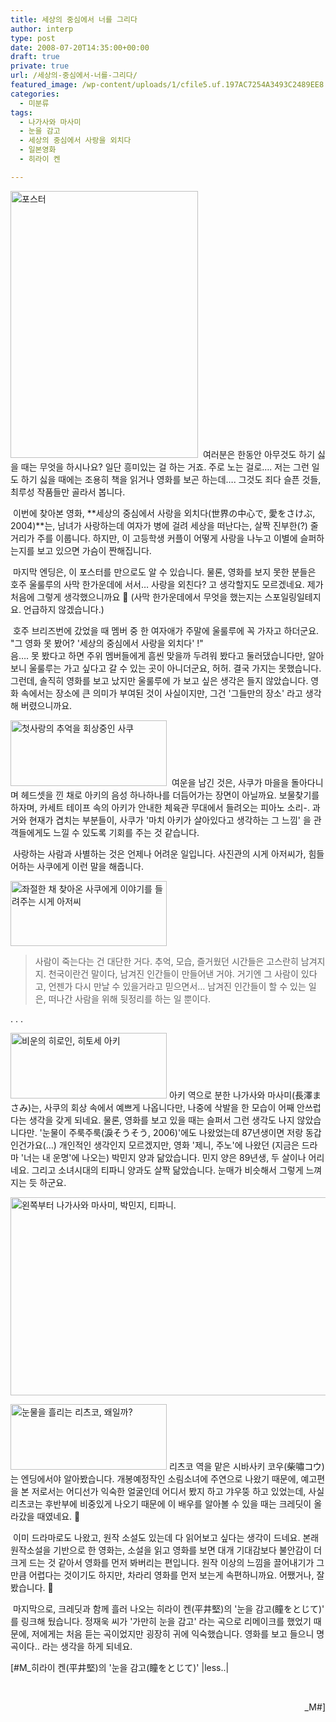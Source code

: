 ```yaml
---
title: 세상의 중심에서 너를 그리다
author: interp
type: post
date: 2008-07-20T14:35:00+00:00
draft: true
private: true
url: /세상의-중심에서-너를-그리다/
featured_image: /wp-content/uploads/1/cfile5.uf.197AC7254A3493C2489EE8.jpg
categories:
  - 미분류
tags:
  - 나가사와 마사미
  - 눈을 감고
  - 세상의 중심에서 사랑을 외치다
  - 일본영화
  - 히라이 켄

---
```

<img src="http://interp.iwinv.net/wp-content/uploads/1/cfile5.uf.197AC7254A3493C2489EE8.jpg" class="alignleft" width="300" height="427" alt="포스터" />  
&nbsp;여러분은 한동안 아무것도 하기 싫을 때는 무엇을 하시나요? 일단 흥미있는 걸 하는 거죠. 주로 노는 걸로…. 저는 그런 일도 하기 싫을 때에는 조용히 책을 읽거나 영화를 보곤 하는데…. 그것도 죄다 슬픈 것들, 최루성 작품들만 골라서 봅니다.  
  
  
&nbsp;이번에 찾아본 영화, **세상의 중심에서 사랑을 외치다(世界の中心で, 愛をさけぶ, 2004)**는, 남녀가 사랑하는데 여자가 병에 걸려 세상을 떠난다는, 살짝 진부한(?) 줄거리가 주를 이룹니다. 하지만, 이 고등학생 커플이 어떻게 사랑을 나누고 이별에 슬퍼하는지를 보고 있으면 가슴이 짠해집니다.  
  
  
&nbsp;마지막 엔딩은, 이 포스터를 만으로도 알 수 있습니다. 물론, 영화를 보지 못한 분들은 호주 울룰루의 사막 한가운데에 서서&#8230; 사랑을 외친다? 고 생각할지도 모르겠네요. 제가 처음에 그렇게 생각했으니까요 🙂 (사막 한가운데에서 무엇을 했는지는 스포일링일테지요. 언급하지 않겠습니다.)  
  
  
  
  
&nbsp;호주 브리즈번에 갔었을 때 멤버 중 한 여자애가 주말에 울룰루에 꼭 가자고 하더군요.  
"그 영화 못 봤어? '세상의 중심에서 사랑을 외치다' !"  
음…. 못 봤다고 하면 주위 멤버들에게 흠씬 맞을까 두려워 봤다고 둘러댔습니다만, 알아보니 울룰루는 가고 싶다고 갈 수 있는 곳이 아니더군요, 허허. 결국 가지는 못했습니다. 그런데, 솔직히 영화를 보고 났지만 울룰루에 가 보고 싶은 생각은 들지 않았습니다. 영화 속에서는 장소에 큰 의미가 부여된 것이 사실이지만, 그건 '그들만의 장소' 라고 생각해 버렸으니까요.  
  
  
<img src="http://interp.iwinv.net/wp-content/uploads/1/cfile2.uf.1823260E4A3493C4577659.jpg" class="alignright" width="250" height="105" alt="첫사랑의 추억을 회상중인 사쿠" />  
&nbsp;여운을 남긴 것은, 사쿠가 마을을 돌아다니며 헤드셋을 낀 채로 아키의 음성 하나하나를 더듬어가는 장면이 아닐까요. 보물찾기를 하자며, 카세트 테이프 속의 아키가 안내한 체육관 무대에서 들려오는 피아노 소리-. 과거와 현재가 겹치는 부분들이, 사쿠가 '마치 아키가 살아있다고 생각하는 그 느낌' 을 관객들에게도 느낄 수 있도록 기회를 주는 것 같습니다.  
  
  
  
&nbsp;사랑하는 사람과 사별하는 것은 언제나 어려운 일입니다. 사진관의 시게 아저씨가, 힘들어하는 사쿠에게 이런 말을 해줍니다.


  


<img src="http://interp.iwinv.net/wp-content/uploads/1/cfile4.uf.127666264A3493C3629DD7.jpg" class="alignright" width="250" height="104" alt="좌절한 채 찾아온 사쿠에게 이야기를 들려주는 시게 아저씨" />


  


> 사람이 죽는다는 건 대단한 거다. 추억, 모습, 즐거웠던 시간들은 고스란히 남겨지지. 천국이란건 말이다, 남겨진 인간들이 만들어낸 거야. 거기엔 그 사람이 있다고, 언젠가 다시 만날 수 있을거라고 믿으면서&#8230; 남겨진 인간들이 할 수 있는 일은, 떠나간 사람을 위해 뒷정리를 하는 일 뿐이다. 
  


. . .  
  
  
  
<img src="http://interp.iwinv.net/wp-content/uploads/1/cfile2.uf.1154FA0F4A3493C4909850.jpg" class="alignleft" width="250" height="105" alt="비운의 히로인, 히토세 아키" />&nbsp;아키 역으로 분한 나가사와 마사미(長澤まさみ)는, 사쿠의 회상 속에서 예쁘게 나옵니다만, 나중에 삭발을 한 모습이 어째 안쓰럽다는 생각을 갖게 되네요. 물론, 영화를 보고 있을 때는 슬퍼서 그런 생각도 나지 않았습니다만. '눈물이 주룩주룩(淚そうそう, 2006)'에도 나왔었는데 87년생이면 저랑 동갑인건가요(&#8230;) 개인적인 생각인지 모르겠지만, 영화 '제니, 주노'에 나왔던 (지금은 드라마 '너는 내 운명'에 나오는) 박민지 양과 닮았습니다. 민지 양은 89년생, 두 살이나 어리네요. 그리고 소녀시대의 티파니 양과도 살짝 닮았습니다. 눈매가 비슷해서 그렇게 느껴지는 듯 하군요.  
  
<img src="http://interp.iwinv.net/wp-content/uploads/1/cfile1.uf.194E7C244A3493C301F18F.jpg" class="aligncenter" width="594" height="317" alt="왼쪽부터 나가사와 마사미, 박민지, 티파니." />  
  
  
  
<img src="http://interp.iwinv.net/wp-content/uploads/1/cfile25.uf.197010254A3493C45792F7.jpg" class="alignleft" width="250" height="105" alt="눈물을 흘리는 리츠코, 왜일까?" />&nbsp;리츠코 역을 맡은 시바사키 코우(柴嘯コウ)는 엔딩에서야 알아봤습니다. 개봉예정작인 소림소녀에 주연으로 나왔기 때문에, 예고편을 본 저로서는 어디선가 익숙한 얼굴인데 어디서 봤지 하고 갸우뚱 하고 있었는데, 사실 리츠코는 후반부에 비중있게 나오기 때문에 이 배우를 알아볼 수 있을 때는 크레딧이 올라갔을 때였네요. 🙂  
  
  
  
&nbsp;이미 드라마로도 나왔고, 원작 소설도 있는데 다 읽어보고 싶다는 생각이 드네요. 본래 원작소설을 기반으로 한 영화는, 소설을 읽고 영화를 보면 대개 기대감보다 불안감이 더 크게 드는 것 같아서 영화를 먼저 봐버리는 편입니다. 원작 이상의 느낌을 끌어내기가 그만큼 어렵다는 것이기도 하지만, 차라리 영화를 먼저 보는게 속편하니까요. 어쨌거나, 잘 봤습니다. 🙂  
  
&nbsp;마지막으로, 크레딧과 함께 흘러 나오는 히라이 켄(平井堅)의 '눈을 감고(瞳をとじて)' 를 링크해 뒀습니다. 정재욱 씨가 '가만히 눈을 감고' 라는 곡으로 리메이크를 했었기 때문에, 저에게는 처음 듣는 곡이었지만 굉장히 귀에 익숙했습니다. 영화를 보고 들으니 명곡이다.. 라는 생각을 하게 되네요.


  
[#M_히라이 켄(平井堅)의 '눈을 감고(瞳をとじて)' |less..|  

  


<DIV style="TEXT-ALIGN: right">
  <BR />


  
_M#]